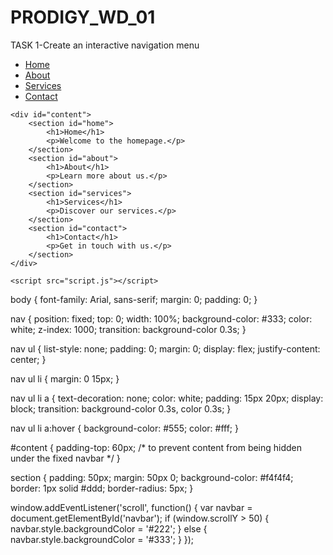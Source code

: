 # PRODIGY_WD_01
TASK 1-Create an interactive navigation menu
<!DOCTYPE html>
<html lang="en">
<head>
    <meta charset="UTF-8">
    <meta name="viewport" content="width=device-width, initial-scale=1.0">
    <title>Interactive Navigation Menu</title>
    <link rel="stylesheet" href="styles.css">
</head>
<body>
    <nav id="navbar">
        <ul>
            <li><a href="#home">Home</a></li>
            <li><a href="#about">About</a></li>
            <li><a href="#services">Services</a></li>
            <li><a href="#contact">Contact</a></li>
        </ul>
    </nav>

    <div id="content">
        <section id="home">
            <h1>Home</h1>
            <p>Welcome to the homepage.</p>
        </section>
        <section id="about">
            <h1>About</h1>
            <p>Learn more about us.</p>
        </section>
        <section id="services">
            <h1>Services</h1>
            <p>Discover our services.</p>
        </section>
        <section id="contact">
            <h1>Contact</h1>
            <p>Get in touch with us.</p>
        </section>
    </div>

    <script src="script.js"></script>
</body>
</html>

body {
    font-family: Arial, sans-serif;
    margin: 0;
    padding: 0;
}

nav {
    position: fixed;
    top: 0;
    width: 100%;
    background-color: #333;
    color: white;
    z-index: 1000;
    transition: background-color 0.3s;
}

nav ul {
    list-style: none;
    padding: 0;
    margin: 0;
    display: flex;
    justify-content: center;
}

nav ul li {
    margin: 0 15px;
}

nav ul li a {
    text-decoration: none;
    color: white;
    padding: 15px 20px;
    display: block;
    transition: background-color 0.3s, color 0.3s;
}

nav ul li a:hover {
    background-color: #555;
    color: #fff;
}

#content {
    padding-top: 60px; /* to prevent content from being hidden under the fixed navbar */
}

section {
    padding: 50px;
    margin: 50px 0;
    background-color: #f4f4f4;
    border: 1px solid #ddd;
    border-radius: 5px;
}

window.addEventListener('scroll', function() {
    var navbar = document.getElementById('navbar');
    if (window.scrollY > 50) {
        navbar.style.backgroundColor = '#222';
    } else {
        navbar.style.backgroundColor = '#333';
    }
});
